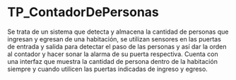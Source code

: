# TP_ContadorDePersonas
Se trata de un sistema que detecta y almacena la cantidad de personas que ingresan y egresan de una habitación, se utilizan sensores en las puertas de entrada y salida para detectar el paso de las personas y así dar la orden al contador y hacer sonar la alarma de su puerta respectiva. Cuenta con una interfaz que muestra la cantidad de persona dentro de la habitación siempre y cuando utilicen las puertas indicadas de ingreso y egreso.
